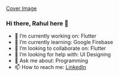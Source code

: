 [Cover Image](https://github.com/rahul-badgujar/rahul-badgujar/blob/main/cover%20image.jpeg)

### Hi there, Rahul here 👋

- 🔭 I’m currently working on: Flutter
- 🌱 I’m currently learning: Google Firebase
- 👯 I’m looking to collaborate on: Flutter
- 🤔 I’m looking for help with: UI Designing
- 💬 Ask me about: Programming
- 📫 How to reach me: [LinkedIn](https://www.linkedin.com/in/rahulbadgujar/)
